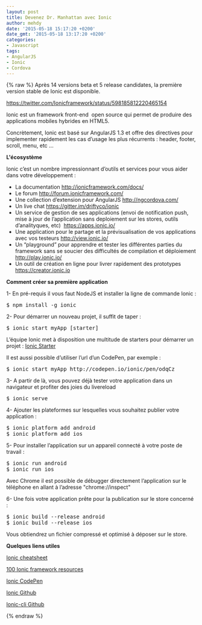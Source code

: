 ```yaml
---
layout: post
title: Devenez Dr. Manhattan avec Ionic
author: mehdy
date: '2015-05-18 15:17:20 +0200'
date_gmt: '2015-05-18 13:17:20 +0200'
categories:
- Javascript
tags:
- AngularJS
- Ionic
- Cordova
---
```

{% raw %}
Après 14 versions beta et 5 release candidates, la première version stable de Ionic est disponible.

https://twitter.com/Ionicframework/status/598185812220465154

Ionic est un framework front-end  open source qui permet de produire des applications mobiles hybrides en HTML5.

Concrètement, Ionic est basé sur AngularJS 1.3 et offre des directives pour implementer rapidement les cas d’usage les plus récurrents : header, footer, scroll, menu, etc ...

<strong>L'écosystème</strong>

Ionic c’est un nombre impressionnant d’outils et services pour vous aider dans votre développement :

<ul>
<li>La documentation <a href="http://ionicframework.com/docs/">http://ionicframework.com/docs/</a></li>
<li>Le forum <a href="http://forum.ionicframework.com/">http://forum.ionicframework.com/</a></li>
<li>Une collection d’extension pour AngularJS <a href="http://ngcordova.com/">http://ngcordova.com/</a></li>
<li>Un live chat <a href="https://gitter.im/driftyco/ionic">https://gitter.im/driftyco/ionic</a></li>
<li>Un service de gestion de ses applications (envoi de notification push, mise à jour de l’application sans deploiement sur les stores, outils d’analityques, etc)  <a href="https://apps.ionic.io/">https://apps.ionic.io/</a></li>
<li>Une application pour le partage et la prévisualisation de vos applications avec vos testeurs <a href="http://view.ionic.io/">http://view.ionic.io/</a></li>
<li>Un “playground” pour apprendre et tester les différentes parties du framework sans se soucier des difficultés de compilation et déploiement <a href="http://play.ionic.io/">http://play.ionic.io/</a></li>
<li>Un outil de création en ligne pour livrer rapidement des prototypes <a href="https://creator.ionic.io">https://creator.ionic.io</a></li>
</ul>
<strong>Comment créer sa première application</strong>

1- En pré-requis il vous faut NodeJS et installer la ligne de commande Ionic :

<pre class="lang:sh decode:true ">$ npm install -g ionic</pre>
2- Pour démarrer un nouveau projet, il suffit de taper :

<pre class="lang:sh decode:true ">$ ionic start myApp [starter]</pre>
L’équipe Ionic met à disposition une multitude de starters pour démarrer un projet : <a href="https://github.com/driftyco?utf8=%E2%9C%93&amp;query=starter">Ionic Starter</a>

Il est aussi possible d’utiliser l’url d’un CodePen, par exemple :

<pre class="lang:sh decode:true">$ ionic start myApp http://codepen.io/ionic/pen/odqCz</pre>
3- A partir de là, vous pouvez déjà tester votre application dans un navigateur et profiter des joies du livereload

<pre class="lang:sh decode:true">$ ionic serve</pre>
4- Ajouter les plateformes sur lesquelles vous souhaitez publier votre application :

<pre class="lang:sh decode:true ">$ ionic platform add android
$ ionic platform add ios</pre>
5- Pour installer l’application sur un appareil connecté à votre poste de travail :

<pre class="lang:sh decode:true">$ ionic run android
$ ionic run ios</pre>
Avec Chrome il est possible de débugger directement l’application sur le téléphone en allant à l’adresse "chrome://inspect"

6- Une fois votre application prête pour la publication sur le store concerné :

<pre class="lang:sh decode:true">$ ionic build --release android
$ ionic build --release ios
</pre>
Vous obtiendrez un fichier compressé et optimisé à déposer sur le store.

<strong>Quelques liens utiles</strong>

<a href="http://devdactic.com/wp-content/uploads/2015/02/ionic-cheatsheet.png">Ionic cheatsheet</a>

<a href="http://mcgivery.com/100-ionic-framework-resources/">100 Ionic framework resources</a>

<a href="http://codepen.io/ionic/">Ionic CodePen</a>

<a href="https://github.com/driftyco/ionic">Ionic Github</a>

<a href="https://github.com/driftyco/ionic-cli">Ionic-cli Github</a>

{% endraw %}
